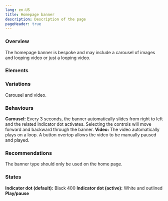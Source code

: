 ```yaml
---
lang: en-US
title: Homepage banner
description: Description of the page
pageHeader: true
---
```


### Overview
The homepage banner is bespoke and may include a carousel of images and looping video or just a looping video.  

### Elements
<PreviewImage :image="$withBase('/images/homepage-banner-carousel-sample.png')" :contents="[{ x: 0, y: 0, title: 'Full image (optional)', text: 'Full image (optional)' }, { x: 0, y: 8, title: 'Video', text: 'Video' }, { x: 3, y: 55, title: 'Title (optional)', text: 'Title (optional)' }, { title: 'Link (optional)', text: 'Link (optional)' }, { x: 16, y: 82, title: 'Indicator dots (optional)', text: 'Indicator dots (optional)' }, { x: 12, y: 82, title: 'Left chevron (optional)', text: 'Left chevron (optional)' }, { x: 27, y: 82, title: 'Right chevron (optional)', text: 'Right chevron (optional)' }, { x: 3, y: 82, title: 'Video controls (play/pause buttons)', text: 'Video controls (play/pause buttons)' }]">
<template #code>
<CodeGroup>
  <CodeGroupItem title="HTML">

@[code{2-46} html](../../.vuepress/theme/layouts/components/Carousel.vue)>

  </CodeGroupItem>
  <CodeGroupItem title="JS">

```js
    const $carousel = $('.carousel')
    $carousel.each(function () {
      const $this = $(this)
      const $splide = $this.find('.splide')
      const carousel = new Splide($splide[0], {
        type: 'loop',
        gap: 0,
        pagination: true,
        arrows: false,
        padding: 0,
        updateOnMove: true,
        autoplay: true,
        video: {
          loop: true,
          hideControls: true,
          disableOverlayUI: true,
          playerOptions: {
            // youtube: {},
            // vimeo: {},
          },
        },
      })
      carousel.mount({ Video })

      const { Autoplay } = carousel.Components
      const $play = $this.find('.carousel-controls .play')
      $play.click(function (e) {
        e.stopPropagation()
        Autoplay.play()
      })
      const $pause = $this.find('.carousel-controls .pause')
      $pause.click(function (e) {
        e.stopPropagation()
        Autoplay.pause()
      })

      const $prev = $this.find('.carousel-controls .prev')
      $prev.click(function (e) {
        e.stopPropagation()
        carousel.go('<')
      })
      const $next = $this.find('.carousel-controls .next')
      $next.click(function (e) {
        e.stopPropagation()
        carousel.go('>')
      })
    })
```

  </CodeGroupItem>
</CodeGroup>
</template>
</PreviewImage>

### Variations
Carousel and video.

### Behaviours
<strong>Carousel:</strong> Every 3 seconds, the banner automatically slides from right to left and the related indicator dot activates. Selecting the controls will move forward and backward through the banner.
<strong>Video:</strong> The video automatically plays on a loop. A button overtop allows the video to be manually paused and played.

### Recommendations
The banner type should only be used on the home page.

### States
<strong>Indicator dot (default):</strong> Black 400
<strong>Indicator dot (active):</strong> White and outlined
<strong>Play/pause</strong>
